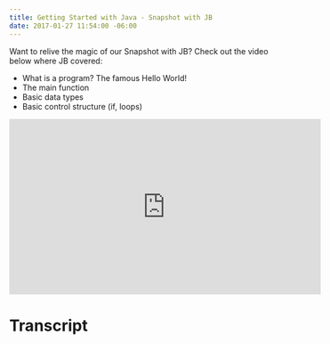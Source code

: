 ```yaml
---
title: Getting Started with Java - Snapshot with JB
date: 2017-01-27 11:54:00 -06:00
---
```


Want to relive the magic of our Snapshot with JB? Check out the video below where JB covered:

* What is a program? The famous Hello World!
* The main function
* Basic data types
* Basic control structure (if, loops)

<iframe width="560" height="315" src="https://www.youtube.com/embed/HxE1dYtpkHc" frameborder="0" allowfullscreen>
</iframe>


# Transcript